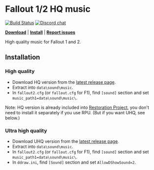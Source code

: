 # Fallout 1/2 HQ music

[![Build Status](https://travis-ci.org/BGforgeNet/Fallout2-HQ-music.svg?branch=master)](https://travis-ci.org/BGforgeNet/Fallout2-HQ-music)
[![Discord chat](https://img.shields.io/discord/420268540700917760?logo=discord)](https://discord.gg/4Yqfggm)

[__Download__](https://github.com/BGforgeNet/Fallout2-HQ-music/releases/latest)
| [__Install__](#installation)
| [__Report issues__](https://github.com/BGforgeNet/Fallout2-HQ-music/issues)

High quality music for Fallout 1 and 2.

## Installation

### High quality
- Download HQ version from the [latest release page](https://github.com/BGforgeNet/Fallout2-HQ-music/releases/latest).
- Extract into `data\sound\music`.
- In `fallout2.cfg` (or `fallout.cfg` for F1), find `[sound]` section and set `music_path1=data\sound\music\`.

Note: HQ version is already included into [Restoration Project](https://github.com/BGforgeNet/Fallout2_Restoration_Project), you don't need to install it separately if you use RPU. (But if you want UHQ, see below.)

### Ultra high quality
- Download UHQ version from the [latest release page](https://github.com/BGforgeNet/Fallout2-HQ-music/releases/latest).
- Extract into `data\sound\music`.
- In `fallout2.cfg` (or `fallout.cfg` for F1), find `[sound]` section and set `music_path1=data\sound\music\`.
- In `ddraw.ini`, find `[Sound]` section and set `AllowDShowSound=2`.
